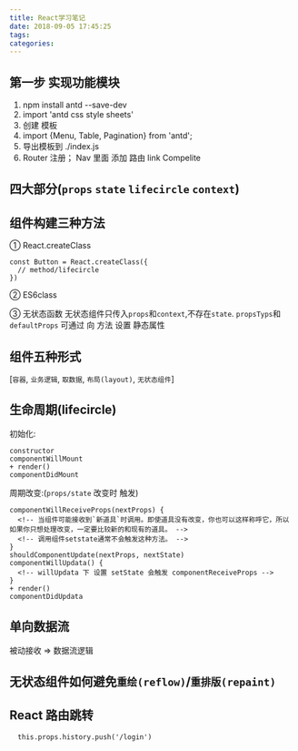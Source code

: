 ```yaml
---
title: React学习笔记
date: 2018-09-05 17:45:25
tags: 
categories: 
---
```

## 第一步 实现功能模块
1. npm install antd --save-dev
2. import 'antd css style sheets'
3. 创建 模板
4. import {Menu, Table, Pagination} from 'antd';
5. 导出模板到 ./index.js
6. Router 注册； Nav 里面 添加 路由 link
Compelite

## 四大部分(`props` `state` `lifecircle` `context`)

## 组件构建三种方法
① React.createClass
````
const Button = React.createClass({
  // method/lifecircle
})
````
② ES6class

③ 无状态函数
无状态组件只传入`props`和`context`,不存在`state`.
`propsTyps`和`defaultProps` 可通过 向 方法 设置 静态属性

## 组件五种形式
[`容器`, `业务逻辑`, `取数据`, `布局(layout)`, `无状态组件`]

## 生命周期(lifecircle)
初始化: 
````
constructor
componentWillMount
+ render()
componentDidMount
````
周期改变:(`props/state` 改变时 触发)
````
componentWillReceiveProps(nextProps) {
  <!-- 当组件可能接收到`新道具`时调用。即使道具没有改变，你也可以这样称呼它，所以如果你只想处理改变，一定要比较新的和现有的道具。 -->
  <!-- 调用组件setstate通常不会触发这种方法。 -->
}
shouldComponentUpdate(nextProps, nextState) 
componentWillUpdata() {
  <!-- willUpdata 下 设置 setState 会触发 componentReceiveProps -->
}
+ render()
componentDidUpdata
````

## 单向数据流
被动接收 => 数据流逻辑

## 无状态组件如何避免`重绘(reflow)`/`重排版(repaint)`

## React 路由跳转
````
  this.props.history.push('/login')
````


